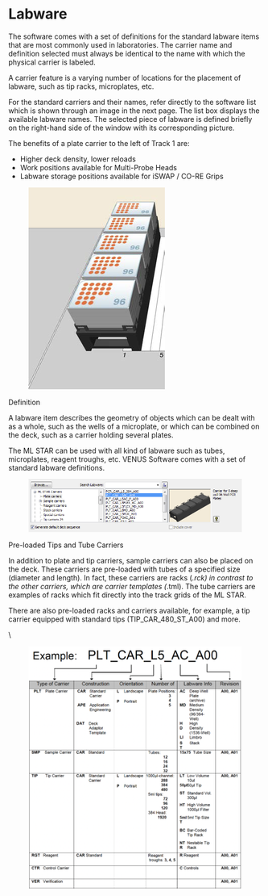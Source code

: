 # Labware

The software comes with a set of definitions for the standard labware items that are most commonly used in laboratories. The carrier name and definition selected must always be identical to the name with which the physical carrier is labeled.

A carrier feature is a varying number of locations for the placement of labware, such as tip racks, microplates, etc.

For the standard carriers and their names, refer directly to the software list which is shown through an image in the next page. The list box displays the available labware names. The selected piece of labware is defined briefly on the right-hand side of the window with its corresponding picture.

The benefits of a plate carrier to the left of Track 1 are:

* Higher deck density, lower reloads
* Work positions available for Multi-Probe Heads
* Labware storage positions available for iSWAP / CO-RE Grips

<figure><img src="../../../../.gitbook/assets/image (124) (1).png" alt=""><figcaption></figcaption></figure>

Definition

A labware item describes the geometry of objects which can be dealt with as a whole, such as the wells of a microplate, or which can be combined on the deck, such as a carrier holding several plates.

The ML STAR can be used with all kind of labware such as tubes, microplates, reagent troughs, etc. VENUS Software comes with a set of standard labware definitions.

<figure><img src="../../../../.gitbook/assets/image (125) (1).png" alt=""><figcaption></figcaption></figure>

Pre-loaded Tips and Tube Carriers

In addition to plate and tip carriers, sample carriers can also be placed on the deck. These carriers are pre-loaded with tubes of a specified size (diameter and length). In fact, these carriers are racks (_.rck) in contrast to the other carriers, which are carrier templates (_.tml). The tube carriers are examples of racks which fit directly into the track grids of the ML STAR.

There are also pre-loaded racks and carriers available, for example, a tip carrier equipped with standard tips (TIP\_CAR\_480\_ST\_A00) and more.

\


<figure><img src="../../../../.gitbook/assets/image (128) (1).png" alt=""><figcaption></figcaption></figure>



